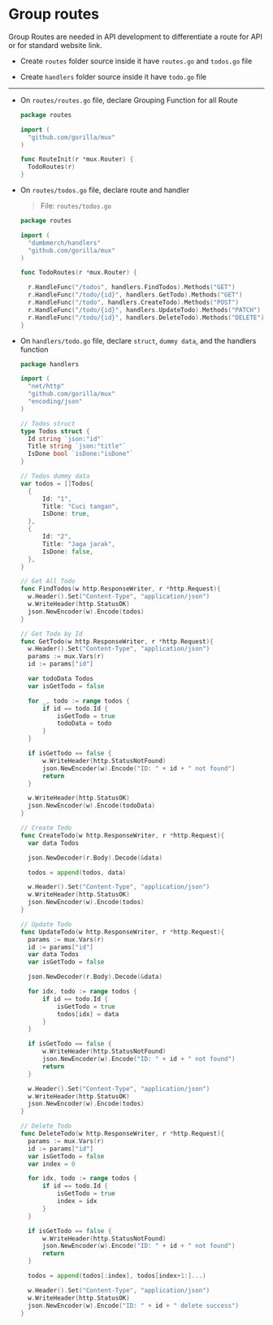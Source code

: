 # Group routes

Group Routes are needed in API development to differentiate a route for API or for standard website link.

- Create `routes` folder source inside it have `routes.go` and `todos.go` file

- Create `handlers` folder source inside it have `todo.go` file

---

- On `routes/routes.go` file, declare Grouping Function for all Route

  ```go
  package routes

  import (
  	"github.com/gorilla/mux"
  )

  func RouteInit(r *mux.Router) {
  	TodoRoutes(r)
  }

  ```

- On `routes/todos.go` file, declare route and handler

  > File: `routes/todos.go`

  ```go
  package routes

  import (
  	"dumbmerch/handlers"
  	"github.com/gorilla/mux"
  )

  func TodoRoutes(r *mux.Router) {

  	r.HandleFunc("/todos", handlers.FindTodos).Methods("GET")
  	r.HandleFunc("/todo/{id}", handlers.GetTodo).Methods("GET")
  	r.HandleFunc("/todo", handlers.CreateTodo).Methods("POST")
  	r.HandleFunc("/todo/{id}", handlers.UpdateTodo).Methods("PATCH")
  	r.HandleFunc("/todo/{id}", handlers.DeleteTodo).Methods("DELETE")
  }

  ```

- On `handlers/todo.go` file, declare `struct`, `dummy data`, and the handlers function

  ```go
  package handlers

  import (
  	"net/http"
  	"github.com/gorilla/mux"
  	"encoding/json"
  )

  // Todos struct
  type Todos struct {
  	Id string `json:"id"`
  	Title string `json:"title"`
  	IsDone bool `isDone:"isDone"`
  }

  // Todos dummy data
  var todos = []Todos{
  	{
  		Id: "1",
  		Title: "Cuci tangan",
  		IsDone: true,
  	},
  	{
  		Id: "2",
  		Title: "Jaga jarak",
  		IsDone: false,
  	},
  }

  ```

  ```go
  // Get All Todo
  func FindTodos(w http.ResponseWriter, r *http.Request){
  	w.Header().Set("Content-Type", "application/json")
  	w.WriteHeader(http.StatusOK)
  	json.NewEncoder(w).Encode(todos)
  }

  ```

  ```go
  // Get Todo by Id
  func GetTodo(w http.ResponseWriter, r *http.Request){
  	w.Header().Set("Content-Type", "application/json")
  	params := mux.Vars(r)
  	id := params["id"]

  	var todoData Todos
  	var isGetTodo = false

  	for _, todo := range todos {
  		if id == todo.Id {
  			isGetTodo = true
  			todoData = todo
  		}
  	}

  	if isGetTodo == false {
  		w.WriteHeader(http.StatusNotFound)
  		json.NewEncoder(w).Encode("ID: " + id + " not found")
  		return
  	}

  	w.WriteHeader(http.StatusOK)
  	json.NewEncoder(w).Encode(todoData)
  }
  ```

  ```go
  // Create Todo
  func CreateTodo(w http.ResponseWriter, r *http.Request){
  	var data Todos

  	json.NewDecoder(r.Body).Decode(&data)

  	todos = append(todos, data)

  	w.Header().Set("Content-Type", "application/json")
  	w.WriteHeader(http.StatusOK)
  	json.NewEncoder(w).Encode(todos)
  }
  ```

  ```go
  // Update Todo
  func UpdateTodo(w http.ResponseWriter, r *http.Request){
  	params := mux.Vars(r)
  	id := params["id"]
  	var data Todos
  	var isGetTodo = false

  	json.NewDecoder(r.Body).Decode(&data)

  	for idx, todo := range todos {
  		if id == todo.Id {
  			isGetTodo = true
  			todos[idx] = data
  		}
  	}

  	if isGetTodo == false {
  		w.WriteHeader(http.StatusNotFound)
  		json.NewEncoder(w).Encode("ID: " + id + " not found")
  		return
  	}

  	w.Header().Set("Content-Type", "application/json")
  	w.WriteHeader(http.StatusOK)
  	json.NewEncoder(w).Encode(todos)
  }
  ```

  ```go
  // Delete Todo
  func DeleteTodo(w http.ResponseWriter, r *http.Request){
  	params := mux.Vars(r)
  	id := params["id"]
  	var isGetTodo = false
  	var index = 0

  	for idx, todo := range todos {
  		if id == todo.Id {
  			isGetTodo = true
  			index = idx
  		}
  	}

  	if isGetTodo == false {
  		w.WriteHeader(http.StatusNotFound)
  		json.NewEncoder(w).Encode("ID: " + id + " not found")
  		return
  	}

  	todos = append(todos[:index], todos[index+1:]...)

  	w.Header().Set("Content-Type", "application/json")
  	w.WriteHeader(http.StatusOK)
  	json.NewEncoder(w).Encode("ID: " + id + " delete success")
  }
  ```
